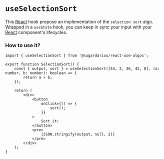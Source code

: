 # ```useSelectionSort```

This [React](https://reactjs.org/) hook propose an implementation of the `selection sort` algo. <br />
Wrapped in a `useState` hook, you can keep in sync your input with your [React](https://reactjs.org/) component's lifecycles.

### How to use it?
```tsx
import { useSelectionSort } from '@sugardarius/react-use-algos';

export function SelectionSort() {
    const { output, sort } = useSelectionSort([54, 2, 36, 42, 8], (a: number, b: number): boolean => {
        return a > b;
    });

    return (
        <div>
            <button
                onClick={() => {
                    sort();
                }}
            >
                Sort it!
            </button>
            <pre>
                {JSON.stringify(output, null, 2)}
            </pre>
        </div>
    );
}
```